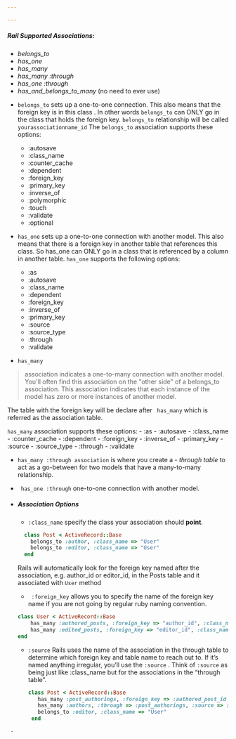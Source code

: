 ```yaml
---

---
```


##### Rail Supported Associations:
  - *belongs_to*
  - *has_one*
  - *has_many*
  - *has_many :through*
  - *has_one :through*
  - *has_and_belongs_to_many* (no need to ever use)


* `belongs_to` sets up a one-to-one connection. This also means that the foreign key is in this class . In other words `belongs_to` can ONLY go in the class that holds the foreign key. `belongs_to` relationship will be called ```yourassociationname_id```
  The `belongs_to` association supports these options:
    - :autosave
    - :class_name
    - :counter_cache
    - :dependent
    - :foreign_key
    - :primary_key
    - :inverse_of
    - :polymorphic
    - :touch
    - :validate
    - :optional

* `has_one` sets up a one-to-one connection with another model. This also means that there is a foreign key in another table that references this class. So has_one can ONLY go in a class that is referenced by a column in another table.
`has_one` supports the following options:
    - :as
    - :autosave
    - :class_name
    - :dependent
    - :foreign_key
    - :inverse_of
    - :primary_key
    - :source
    - :source_type
    - :through
    - :validate

* `has_many`
 > association indicates a one-to-many connection with another model. You'll often find this association on the "other side" of a belongs_to association. This association indicates that each instance of the model has zero or more instances of another model.

 The table with the foreign key will be declare after ` has_many` which is referred as the association table.

 `has_many` association supports these options:
    - :as
    - :autosave
    - :class_name
    - :counter_cache
    - :dependent
    - :foreign_key
    - :inverse_of
    - :primary_key
    - :source
    - :source_type
    - :through
    - :validate

* `has_many :through association` is where you create a - *through table* to act as a go-between for two models that have a many-to-many relationship.


* ` has_one :through`  one-to-one connection with another model.



* ##### Association Options
  - `:class_name` specify the class your association should **point**.
  ```RUBY
    class Post < ActiveRecord::Base
      belongs_to :author, :class_name => "User"
      belongs_to :editor, :class_name => "User"
    end
  ```
    Rails will automatically look for the foreign key named after the association, e.g. author_id or editor_id, in the Posts table and it associated with `User` method

  -  ` :foreign_key` allows you to specify the name of the foreign key name if you are not going by regular ruby naming convention.
  ```RUBY
  class User < ActiveRecord::Base
      has_many :authored_posts, :foreign_key => "author_id", :class_name => "Post"
      has_many :edited_posts, :foreign_key => "editor_id", :class_name => "Post"
  end
  ```
  - `:source` Rails uses the name of the association in the through table to determine which foreign key and table name to reach out to. If it’s named anything irregular, you’ll use the `:source` . Think of `:source` as being just like :class_name but for the associations in the “through table”.

    ```RUBY
    class Post < ActiveRecord::Base
       has_many :post_authorings, :foreign_key => :authored_post_id
       has_many :authors, :through => :post_authorings, :source => :post_author
       belongs_to :editor, :class_name => "User"
     end
 ```
  -
